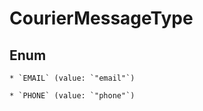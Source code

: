 
# CourierMessageType

## Enum


    * `EMAIL` (value: `"email"`)

    * `PHONE` (value: `"phone"`)



